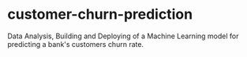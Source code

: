# customer-churn-prediction
 Data Analysis, Building and Deploying of a Machine Learning model for predicting a bank's customers churn rate.

